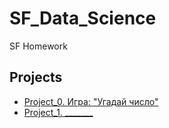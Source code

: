 # SF_Data_Science
SF Homework

## Projects

* [Project_0. Игра: "Угадай число"](https://github.com/Maverick29rus/sf_data_science/tree/main/Project_0)
* [Project_1. _______]()